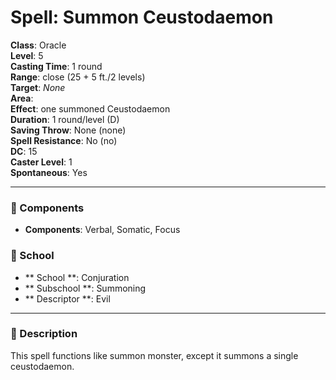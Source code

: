 
# Spell: Summon Ceustodaemon
**Class**: Oracle  
**Level**: 5  
**Casting Time**: 1 round  
**Range**: close (25 + 5 ft./2 levels)  
**Target**: _None_  
**Area**:   
**Effect**: one summoned Ceustodaemon  
**Duration**: 1 round/level (D)  
**Saving Throw**: None (none)  
**Spell Resistance**: No (no)  
**DC**: 15  
**Caster Level**: 1  
**Spontaneous**: Yes

---

### 🔮 Components
- **Components**: Verbal, Somatic, Focus

### 🏫 School
- ** School **: Conjuration
- ** Subschool **: Summoning
- ** Descriptor **: Evil
---

### 📜 Description
This spell functions like summon monster, except it summons a single ceustodaemon.
